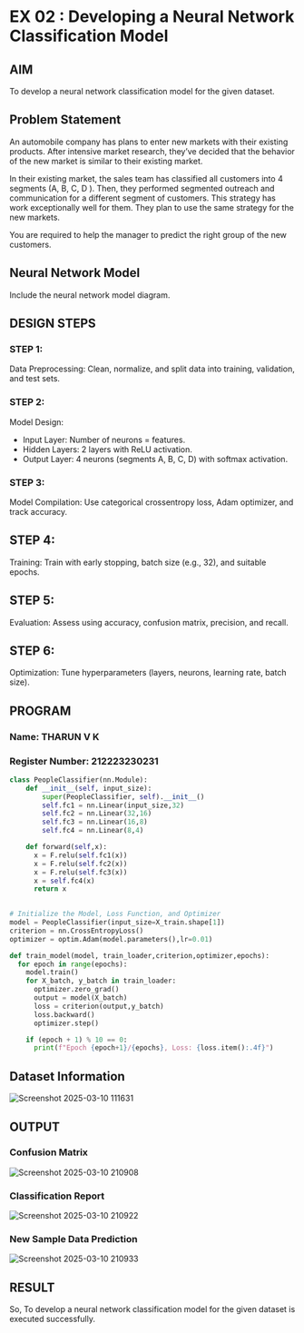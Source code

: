 # EX 02 : Developing a Neural Network Classification Model

## AIM

To develop a neural network classification model for the given dataset.

## Problem Statement

An automobile company has plans to enter new markets with their existing products. After intensive market research, they’ve decided that the behavior of the new market is similar to their existing market.

In their existing market, the sales team has classified all customers into 4 segments (A, B, C, D ). Then, they performed segmented outreach and communication for a different segment of customers. This strategy has work exceptionally well for them. They plan to use the same strategy for the new markets.

You are required to help the manager to predict the right group of the new customers.

## Neural Network Model

Include the neural network model diagram.

## DESIGN STEPS

### STEP 1:
Data Preprocessing: Clean, normalize, and split data into training, validation, and test sets.

### STEP 2:
Model Design:
 * Input Layer: Number of neurons = features.
 * Hidden Layers: 2 layers with ReLU activation.
 * Output Layer: 4 neurons (segments A, B, C, D) with softmax activation.

### STEP 3:
Model Compilation: Use categorical crossentropy loss, Adam optimizer, and track accuracy.

## STEP 4:
Training: Train with early stopping, batch size (e.g., 32), and suitable epochs.

## STEP 5:
Evaluation: Assess using accuracy, confusion matrix, precision, and recall.

## STEP 6:
Optimization: Tune hyperparameters (layers, neurons, learning rate, batch size).


## PROGRAM

### Name: THARUN V K 
### Register Number: 212223230231

```python
class PeopleClassifier(nn.Module):
    def __init__(self, input_size):
        super(PeopleClassifier, self).__init__()
        self.fc1 = nn.Linear(input_size,32)
        self.fc2 = nn.Linear(32,16)
        self.fc3 = nn.Linear(16,8)
        self.fc4 = nn.Linear(8,4)

    def forward(self,x):
      x = F.relu(self.fc1(x))
      x = F.relu(self.fc2(x))
      x = F.relu(self.fc3(x))
      x = self.fc4(x)
      return x
        

```
```python
# Initialize the Model, Loss Function, and Optimizer
model = PeopleClassifier(input_size=X_train.shape[1])
criterion = nn.CrossEntropyLoss()
optimizer = optim.Adam(model.parameters(),lr=0.01)

```
```python
def train_model(model, train_loader,criterion,optimizer,epochs):
  for epoch in range(epochs):
    model.train()
    for X_batch, y_batch in train_loader:
      optimizer.zero_grad()
      output = model(X_batch)
      loss = criterion(output,y_batch)
      loss.backward()
      optimizer.step()

    if (epoch + 1) % 10 == 0:
      print(f"Epoch {epoch+1}/{epochs}, Loss: {loss.item():.4f}")
```



## Dataset Information

![Screenshot 2025-03-10 111631](https://github.com/user-attachments/assets/17ce6ccf-d49a-4916-b88c-744ee2aaf6bf)


## OUTPUT

### Confusion Matrix

![Screenshot 2025-03-10 210908](https://github.com/user-attachments/assets/612289e7-37c7-4bc6-9af4-e3ce85f2e0b0)


### Classification Report

![Screenshot 2025-03-10 210922](https://github.com/user-attachments/assets/c3875263-f1b0-4e0d-b25a-f67eb4a64e40)


### New Sample Data Prediction

![Screenshot 2025-03-10 210933](https://github.com/user-attachments/assets/0e14c2c3-05da-4a00-9277-9363ecf8b56e)


## RESULT
So, To develop a neural network classification model for the given dataset is executed successfully.
